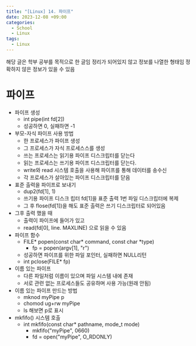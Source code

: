 ```yaml
---
title: "[Linux] 14. 파이프"
date: 2023-12-08 +09:00
categories:
  - School
  - Linux
tags:
  - Linux
---
```

해당 글은 학부 공부를 목적으로 한 글임
정리가 되어있지 않고 정보를 나열한 형태임
정확하지 않은 정보가 있을 수 있음

# 파이프
* 파이프 생성
  * int pipe(int fd[2])
  * 성공하면 0, 실패하면 -1
* 부모-자식 파이프 사용 방법
  * 한 프로세스가 파이프 생성
  * 그 프로세스가 자식 프로세스스를 생성
  * 쓰는 프로세스는 읽기용 파이프 디스크립터를 닫는다
  * 읽는 프로세스는 쓰기용 파이프 디스크립터를 닫는다.
  * write와 read 시스템 호출을 사용해 파이프를 통해 데이터를 송수신
  * 각 프로세스가 살아있는 파이프 디스크립터를 닫음
* 표준 출력을 파이프로 보내기
  * dup2(fd[1], 1)
  * 쓰기용 파이프 디스크 립터 fd[1]을 표준 출력 1번 파일 디스크립터에 복제
  * 그 후 flose(fd[1])을 해도 표준 출력은 쓰기 디스크립터로 되어있음
* 그후 출력 했을 때
  * 출력이 파이프에 들어가 있고
  * read(fd[0], line. MAXLINE) 으로 읽을 수 있음
* 파이프 함수
  * FILE* popen(const char* command, const char *type)
    * fp = popen(argv[1], "r")
  * 성공하면 파이프를 위한 파일 포인터, 실패하면 NULL리턴
  * int pclose(FILE* fp)
* 이름 있는 파이프
  * 다른 파일처럼 이름이 있으며 파일 시스템 내에 존재
  * 서로 관련 없는 프로세스들도 공유하며 사용 가능(원래 안됨)
* 이름 있는 파이프 만드는 방법
  * mknod myPipe p
  * chomod ug+rw myPipe
  * ls 해보면 p로 표시
* mkfifo() 시스템 호출
  * int mkfifo(const char* pathname, mode_t mode)
    * mkfifo("myPipe", 0660)
    * fd = open("myPipe", O_RDONLY)
